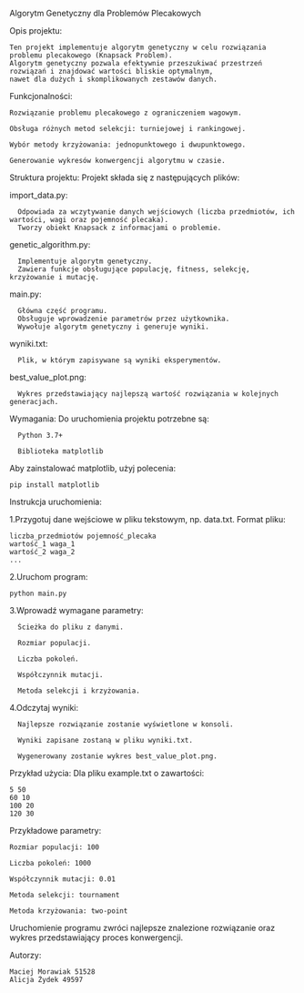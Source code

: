 Algorytm Genetyczny dla Problemów Plecakowych

Opis projektu:

	Ten projekt implementuje algorytm genetyczny w celu rozwiązania problemu plecakowego (Knapsack Problem). 
	Algorytm genetyczny pozwala efektywnie przeszukiwać przestrzeń rozwiązań i znajdować wartości bliskie optymalnym, 
	nawet dla dużych i skomplikowanych zestawów danych.

Funkcjonalności:

	Rozwiązanie problemu plecakowego z ograniczeniem wagowym.
 
	Obsługa różnych metod selekcji: turniejowej i rankingowej.
 
	Wybór metody krzyżowania: jednopunktowego i dwupunktowego.
 
	Generowanie wykresów konwergencji algorytmu w czasie.
  
Struktura projektu:
Projekt składa się z następujących plików:

import_data.py:
    
	  Odpowiada za wczytywanie danych wejściowych (liczba przedmiotów, ich wartości, wagi oraz pojemność plecaka).
	  Tworzy obiekt Knapsack z informacjami o problemie.
    
genetic_algorithm.py:
  
	  Implementuje algorytm genetyczny.
	  Zawiera funkcje obsługujące populację, fitness, selekcję, krzyżowanie i mutację.

main.py:

	  Główna część programu.
	  Obsługuje wprowadzenie parametrów przez użytkownika.
	  Wywołuje algorytm genetyczny i generuje wyniki.

wyniki.txt:

	  Plik, w którym zapisywane są wyniki eksperymentów.


best_value_plot.png:

	  Wykres przedstawiający najlepszą wartość rozwiązania w kolejnych generacjach.

Wymagania:
  Do uruchomienia projektu potrzebne są:

	  Python 3.7+

	  Biblioteka matplotlib
  
  Aby zainstalować matplotlib, użyj polecenia:
  
    pip install matplotlib


Instrukcja uruchomienia:

1.Przygotuj dane wejściowe w pliku tekstowym, np. data.txt. Format pliku:

    liczba_przedmiotów pojemność_plecaka
    wartość_1 waga_1
    wartość_2 waga_2
    ...

2.Uruchom program:

    python main.py

3.Wprowadź wymagane parametry:

	  Ścieżka do pliku z danymi.
	 
	  Rozmiar populacji.
	 
	  Liczba pokoleń.
	 
	  Współczynnik mutacji.
	 
	  Metoda selekcji i krzyżowania.

4.Odczytaj wyniki:

	  Najlepsze rozwiązanie zostanie wyświetlone w konsoli.
	 
	  Wyniki zapisane zostaną w pliku wyniki.txt.
	 
	  Wygenerowany zostanie wykres best_value_plot.png.


Przykład użycia:
  Dla pliku example.txt o zawartości:

    5 50
    60 10
    100 20
    120 30

  Przykładowe parametry:
  
    Rozmiar populacji: 100
		
    Liczba pokoleń: 1000
		
    Współczynnik mutacji: 0.01
		
    Metoda selekcji: tournament
		
    Metoda krzyżowania: two-point

Uruchomienie programu zwróci najlepsze znalezione rozwiązanie oraz wykres przedstawiający proces konwergencji.



Autorzy:
	
  	Maciej Morawiak 51528
 	Alicja Żydek 49597






